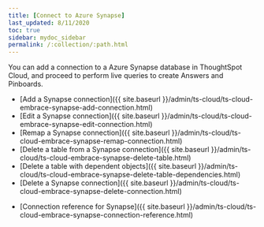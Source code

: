 ```yaml
---
title: [Connect to Azure Synapse]
last_updated: 8/11/2020
toc: true
sidebar: mydoc_sidebar
permalink: /:collection/:path.html
---
```

You can add a connection to a Azure Synapse database in ThoughtSpot Cloud, and proceed to perform live queries to create Answers and Pinboards.

- [Add a Synapse connection]({{ site.baseurl }}/admin/ts-cloud/ts-cloud-embrace-synapse-add-connection.html)
- [Edit a Synapse connection]({{ site.baseurl }}/admin/ts-cloud/ts-cloud-embrace-synapse-edit-connection.html)
- [Remap a Synapse connection]({{ site.baseurl }}/admin/ts-cloud/ts-cloud-embrace-synapse-remap-connection.html)
- [Delete a table from a Synapse connection]({{ site.baseurl }}/admin/ts-cloud/ts-cloud-embrace-synapse-delete-table.html)
- [Delete a table with dependent objects]({{ site.baseurl }}/admin/ts-cloud/ts-cloud-embrace-synapse-delete-table-dependencies.html)
- [Delete a Synapse connection]({{ site.baseurl }}/admin/ts-cloud/ts-cloud-embrace-synapse-delete-connection.html)
<!-- - [Best Practices for Synapse connections]({{ site.baseurl }}/admin/ts-cloud/ts-cloud-embrace-synapse-best-practices.html) -->
- [Connection reference for Synapse]({{ site.baseurl }}/admin/ts-cloud/ts-cloud-embrace-synapse-connection-reference.html)
